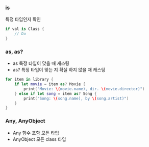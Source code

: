 ### is 
특정 타입인지 확인
```swift
if val is Class {
	// Do
}
```

### as, as?
- as 특정 타입이 맞을 때 캐스팅  
- as? 특정 타입이 맞는 지 확실 하지 않을 때 캐스팅  

```swift
for item in library {
    if let movie = item as? Movie {
        print("Movie: \(movie.name), dir. \(movie.director)")
    } else if let song = item as? Song {
        print("Song: \(song.name), by \(song.artist)")
    }
}
```

### Any, AnyObject
- Any 함수 포함 모든 타입 
- AnyObject 모든 class 타입
